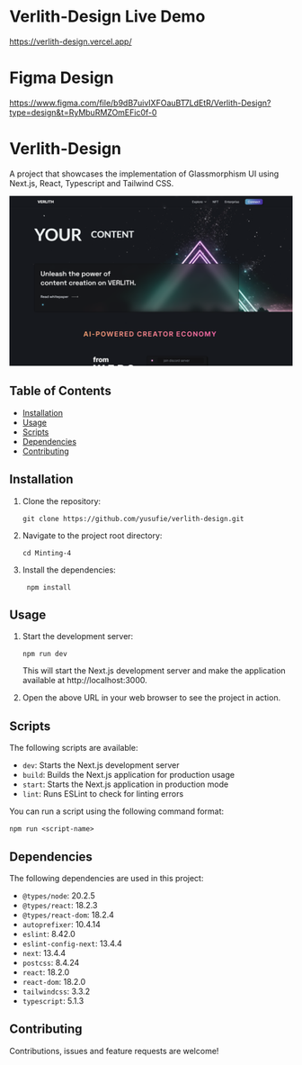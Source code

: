 # Verlith-Design Live Demo
https://verlith-design.vercel.app/

# Figma Design
https://www.figma.com/file/b9dB7uivIXFOauBT7LdEtR/Verlith-Design?type=design&t=RyMbuRMZOmEFic0f-0


# Verlith-Design
A project that showcases the implementation of Glassmorphism UI using Next.js, React, Typescript and Tailwind CSS.

![Verlith-Design](./public/images/readme.png)

## Table of Contents

- [Installation](#installation)
- [Usage](#usage)
- [Scripts](#scripts)
- [Dependencies](#dependencies)
- [Contributing](#contributing)

## Installation

1. Clone the repository:

   ```shell
   git clone https://github.com/yusufie/verlith-design.git
    ```

2. Navigate to the project root directory:

   ```shell
   cd Minting-4
   ```

3. Install the dependencies:

   ```shell
    npm install
    ```


## Usage

1. Start the development server:

   ```shell
   npm run dev
   ```
    This will start the Next.js development server and make the application available at http://localhost:3000.

2. Open the above URL in your web browser to see the project in action.


## Scripts

The following scripts are available:

- `dev`: Starts the Next.js development server
- `build`: Builds the Next.js application for production usage
- `start`: Starts the Next.js application in production mode
- `lint`: Runs ESLint to check for linting errors

You can run a script using the following command format:

```shell
npm run <script-name>
```

## Dependencies

The following dependencies are used in this project:

- `@types/node`: 20.2.5
- `@types/react`: 18.2.3
- `@types/react-dom`: 18.2.4
- `autoprefixer`: 10.4.14
- `eslint`: 8.42.0
- `eslint-config-next`: 13.4.4
- `next`: 13.4.4
- `postcss`: 8.4.24
- `react`: 18.2.0
- `react-dom`: 18.2.0
- `tailwindcss`: 3.3.2
- `typescript`: 5.1.3


## Contributing

Contributions, issues and feature requests are welcome!